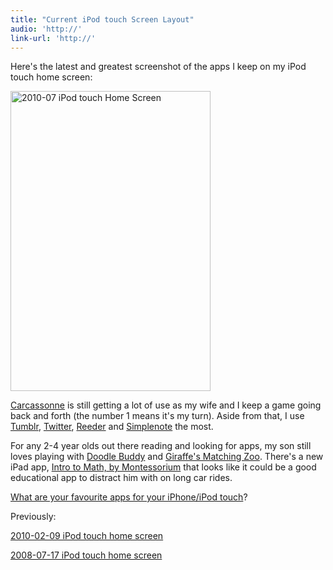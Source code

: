 ```yaml
---
title: "Current iPod touch Screen Layout"
audio: 'http://'
link-url: 'http://'
---
```

<p>Here's the latest and greatest screenshot of the apps I keep on my iPod touch home screen:</p>
<p><a href="http://www.flickr.com/photos/lemon/4818497790/" class="tt-flickr tt-flickr-Medium" title="2010-07 iPod touch Home Screen"><img class="aligncenter" src="http://farm5.static.flickr.com/4100/4818497790_9c10e9fbcd.jpg" alt="2010-07 iPod touch Home Screen" width="320" height="480" /></a></p>
<p><a href="https://chrisenns.com/2010/06/04/carcassonne-on-iphoneipod-touch/">Carcassonne</a> is still getting a lot of use as my wife and I keep a game going back and forth (the number 1 means it's my turn).  Aside from that, I use <a href="http://itunes.apple.com/ca/app/tumblr/id305343404?mt=8">Tumblr</a>, <a href="http://itunes.apple.com/ca/app/twitter/id333903271?mt=8">Twitter</a>, <a href="http://itunes.apple.com/ca/app/reeder/id325502379?mt=8">Reeder</a> and <a href="http://itunes.apple.com/ca/app/simplenote/id289429962?mt=8">Simplenote</a> the most.</p>
<p>For any 2-4 year olds out there reading and looking for apps, my son still loves playing with <a href="http://click.linksynergy.com/fs-bin/stat?id=6PFrOqNV4B8&offerid=146261&type=3&subid=0&tmpid=1826&RD_PARM1=http%253A%252F%252Fitunes.apple.com%252Fca%252Fapp%252Fdoodle-buddy-paint-draw-scribble%252Fid313232441%253Fmt%253D8%2526uo%253D4%2526partnerId%253D30" target="itunes_store">Doodle Buddy</a> and <a href="http://click.linksynergy.com/fs-bin/stat?id=6PFrOqNV4B8&offerid=146261&type=3&subid=0&tmpid=1826&RD_PARM1=http%253A%252F%252Fitunes.apple.com%252Fca%252Fapp%252Fgiraffes-matching-zoo-deluxe%252Fid371616119%253Fmt%253D8%2526uo%253D4%2526partnerId%253D30" target="itunes_store">Giraffe's Matching Zoo</a>.  There's a new iPad app, <a href="http://click.linksynergy.com/fs-bin/stat?id=6PFrOqNV4B8&offerid=146261&type=3&subid=0&tmpid=1826&RD_PARM1=http%253A%252F%252Fitunes.apple.com%252Fca%252Fapp%252Fintro-to-math-by-montessorium%252Fid381064973%253Fmt%253D8%2526uo%253D4%2526partnerId%253D30" target="itunes_store">Intro to Math, by Montessorium</a> that looks like it could be a good educational app to distract him with on long car rides.</p>
<p><a href="https://chrisenns.com/2010/07/22/current-ipod-touch-screen-layout-2/#respond">What are your favourite apps for your iPhone/iPod touch</a>?</p>
<p>Previously:</p>
<p><a href="https://chrisenns.com/2010/02/09/current-ipod-touch-home-screen/">2010-02-09 iPod touch home screen</a></p>
<p><a href="https://chrisenns.com/2008/07/17/current-ipod-touch-screen-layout/">2008-07-17 iPod touch home screen</a></p>

